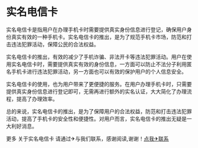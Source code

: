 # 实名电信卡

实名电信卡是指用户在办理手机卡时需要提供真实身份信息进行登记，确保用户身份真实有效的一种手机卡。实名电信卡的推出，是为了规范手机卡市场，防范和打击违法犯罪活动，保障公民的合法权益。

实名电信卡的推出，有效的减少了手机诈骗、非法开卡等违法犯罪活动。用户在使用实名电信卡时，需要提供真实有效的身份信息，一方面可以防止不法分子利用匿名手机卡进行违法犯罪活动，另一方面也可以有效的保护用户的个人信息安全。

实名电信卡的使用，也为用户带来了更便捷的服务。在用户办理手机卡时，只需要提供真实身份信息进行登记即可，无需再进行额外的实名认证，大大简化了办理流程，提高了办理效率。

总的来说，实名电信卡的推出，是为了保障用户的合法权益，防范和打击违法犯罪活动，提高了手机卡的安全性和便捷性。对用户而言，实名电信卡的推出无疑是一大利好消息。

更多 关于实名电信卡 请通过✈与我们联系，感谢阅读,谢谢！[点我✈联系](https://ss.k02.cc)